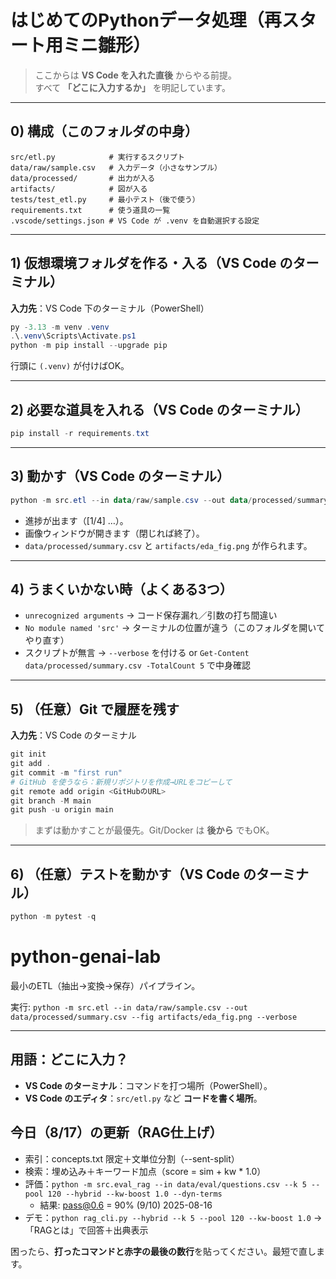 # はじめてのPythonデータ処理（再スタート用ミニ雛形）

> ここからは **VS Code を入れた直後** からやる前提。  
> すべて **「どこに入力するか」** を明記しています。

---

## 0) 構成（このフォルダの中身）
```
src/etl.py            # 実行するスクリプト
data/raw/sample.csv   # 入力データ（小さなサンプル）
data/processed/       # 出力が入る
artifacts/            # 図が入る
tests/test_etl.py     # 最小テスト（後で使う）
requirements.txt      # 使う道具の一覧
.vscode/settings.json # VS Code が .venv を自動選択する設定
```

---

## 1) 仮想環境フォルダを作る・入る（VS Code のターミナル）
**入力先**：VS Code 下のターミナル（PowerShell）

```powershell
py -3.13 -m venv .venv
.\.venv\Scripts\Activate.ps1
python -m pip install --upgrade pip
```

行頭に `(.venv)` が付けばOK。

---

## 2) 必要な道具を入れる（VS Code のターミナル）
```powershell
pip install -r requirements.txt
```

---

## 3) 動かす（VS Code のターミナル）
```powershell
python -m src.etl --in data/raw/sample.csv --out data/processed/summary.csv --fig artifacts/eda_fig.png --verbose --show
```
- 進捗が出ます（[1/4] …）。
- 画像ウィンドウが開きます（閉じれば終了）。
- `data/processed/summary.csv` と `artifacts/eda_fig.png` が作られます。

---

## 4) うまくいかない時（よくある3つ）
- `unrecognized arguments` → コード保存漏れ／引数の打ち間違い
- `No module named 'src'` → ターミナルの位置が違う（このフォルダを開いてやり直す）
- スクリプトが無言 → `--verbose` を付ける or `Get-Content data/processed/summary.csv -TotalCount 5` で中身確認

---

## 5) （任意）Git で履歴を残す
**入力先**：VS Code のターミナル

```powershell
git init
git add .
git commit -m "first run"
# GitHub を使うなら：新規リポジトリを作成→URLをコピーして
git remote add origin <GitHubのURL>
git branch -M main
git push -u origin main
```

> まずは動かすことが最優先。Git/Docker は **後から** でもOK。

---

## 6) （任意）テストを動かす（VS Code のターミナル）
```powershell
python -m pytest -q
```

# python-genai-lab
最小のETL（抽出→変換→保存）パイプライン。

実行:
`python -m src.etl --in data/raw/sample.csv --out data/processed/summary.csv --fig artifacts/eda_fig.png --verbose`


---

## 用語：どこに入力？
- **VS Code のターミナル**：コマンドを打つ場所（PowerShell）。
- **VS Code のエディタ**：`src/etl.py` など **コードを書く場所**。



## 今日（8/17）の更新（RAG仕上げ）
- 索引：concepts.txt 限定＋文単位分割（--sent-split）
- 検索：埋め込み＋キーワード加点（score = sim + kw * 1.0）
- 評価：`python -m src.eval_rag --in data/eval/questions.csv --k 5 --pool 120 --hybrid --kw-boost 1.0 --dyn-terms`
  - 結果: pass@0.6 = 90% (9/10)  2025-08-16
- デモ：`python rag_cli.py --hybrid --k 5 --pool 120 --kw-boost 1.0` → 「RAGとは」で回答＋出典表示



困ったら、**打ったコマンドと赤字の最後の数行**を貼ってください。最短で直します。